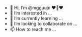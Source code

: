 - 👋 Hi, I’m @mgguujn ❤🤣❤
- 👀 I’m interested in ...
- 🌱 I’m currently learning ...
- 💞️ I’m looking to collaborate on ...
- 📫 How to reach me ...

<!---         
mgguujn/mgguujn is a //✨ special ✨// repository because its `README.md` (this file) appears on your GitHub profile.
You can click the Preview link to take a look at your changes.
--->       
